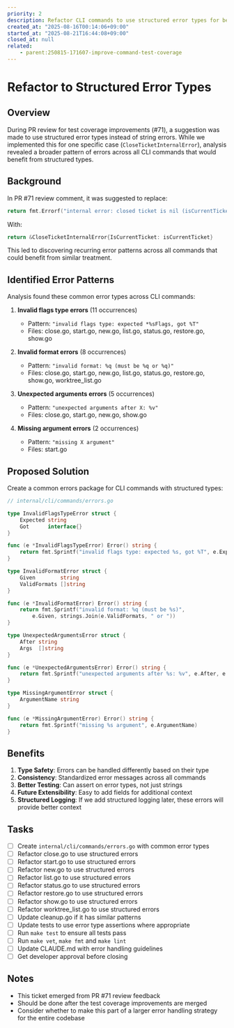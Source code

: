 ```yaml
---
priority: 2
description: Refactor CLI commands to use structured error types for better error handling
created_at: "2025-08-16T00:14:06+09:00"
started_at: "2025-08-21T16:44:08+09:00"
closed_at: null
related:
    - parent:250815-171607-improve-command-test-coverage
---
```


# Refactor to Structured Error Types

## Overview

During PR review for test coverage improvements (#71), a suggestion was made to use structured error types instead of string errors. While we implemented this for one specific case (`CloseTicketInternalError`), analysis revealed a broader pattern of errors across all CLI commands that would benefit from structured types.

## Background

In PR #71 review comment, it was suggested to replace:
```go
return fmt.Errorf("internal error: closed ticket is nil (isCurrentTicket=%v)", isCurrentTicket)
```

With:
```go
return &CloseTicketInternalError{IsCurrentTicket: isCurrentTicket}
```

This led to discovering recurring error patterns across all commands that could benefit from similar treatment.

## Identified Error Patterns

Analysis found these common error types across CLI commands:

1. **Invalid flags type errors** (11 occurrences)
   - Pattern: `"invalid flags type: expected *%sFlags, got %T"`
   - Files: close.go, start.go, new.go, list.go, status.go, restore.go, show.go

2. **Invalid format errors** (8 occurrences)
   - Pattern: `"invalid format: %q (must be %q or %q)"`
   - Files: close.go, start.go, new.go, list.go, status.go, restore.go, show.go, worktree_list.go

3. **Unexpected arguments errors** (5 occurrences)
   - Pattern: `"unexpected arguments after X: %v"`
   - Files: close.go, start.go, new.go, show.go

4. **Missing argument errors** (2 occurrences)
   - Pattern: `"missing X argument"`
   - Files: start.go

## Proposed Solution

Create a common errors package for CLI commands with structured types:

```go
// internal/cli/commands/errors.go

type InvalidFlagsTypeError struct {
    Expected string
    Got      interface{}
}

func (e *InvalidFlagsTypeError) Error() string {
    return fmt.Sprintf("invalid flags type: expected %s, got %T", e.Expected, e.Got)
}

type InvalidFormatError struct {
    Given        string
    ValidFormats []string
}

func (e *InvalidFormatError) Error() string {
    return fmt.Sprintf("invalid format: %q (must be %s)", 
        e.Given, strings.Join(e.ValidFormats, " or "))
}

type UnexpectedArgumentsError struct {
    After string
    Args  []string
}

func (e *UnexpectedArgumentsError) Error() string {
    return fmt.Sprintf("unexpected arguments after %s: %v", e.After, e.Args)
}

type MissingArgumentError struct {
    ArgumentName string
}

func (e *MissingArgumentError) Error() string {
    return fmt.Sprintf("missing %s argument", e.ArgumentName)
}
```

## Benefits

1. **Type Safety**: Errors can be handled differently based on their type
2. **Consistency**: Standardized error messages across all commands
3. **Better Testing**: Can assert on error types, not just strings
4. **Future Extensibility**: Easy to add fields for additional context
5. **Structured Logging**: If we add structured logging later, these errors will provide better context

## Tasks

- [ ] Create `internal/cli/commands/errors.go` with common error types
- [ ] Refactor close.go to use structured errors
- [ ] Refactor start.go to use structured errors
- [ ] Refactor new.go to use structured errors
- [ ] Refactor list.go to use structured errors
- [ ] Refactor status.go to use structured errors
- [ ] Refactor restore.go to use structured errors
- [ ] Refactor show.go to use structured errors
- [ ] Refactor worktree_list.go to use structured errors
- [ ] Update cleanup.go if it has similar patterns
- [ ] Update tests to use error type assertions where appropriate
- [ ] Run `make test` to ensure all tests pass
- [ ] Run `make vet`, `make fmt` and `make lint`
- [ ] Update CLAUDE.md with error handling guidelines
- [ ] Get developer approval before closing

## Notes

- This ticket emerged from PR #71 review feedback
- Should be done after the test coverage improvements are merged
- Consider whether to make this part of a larger error handling strategy for the entire codebase